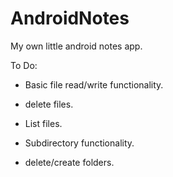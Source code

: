 # AndroidNotes
My own little android notes app.

To Do:

- Basic file read/write functionality.
- delete files.
- List files.

- Subdirectory functionality.
- delete/create folders.

